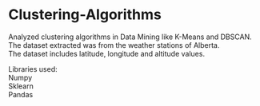 # Clustering-Algorithms

Analyzed clustering algorithms in Data Mining like K-Means and DBSCAN. 
</br>
The dataset extracted was from the weather stations of Alberta. </br>The dataset includes latitude, longitude and altitude values.

Libraries used: </br>
Numpy </br>
Sklearn </br>
Pandas </br>
